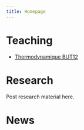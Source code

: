 ```yaml
---
title: Homepage
---
```


# Teaching

* [Thermodynamique BUT12](r2-05)

<!--
* [m1201](m1201/)
* [m2201](m2201/)
* [m3202](m3202/)
* [ene-4102c](ene-4102c-web/)
* [os08](os08/)
* [os02](os02/)
* [mft-3-1-2](mft-3-1-2-web/)
-->

# Research

Post research material here.

# News

